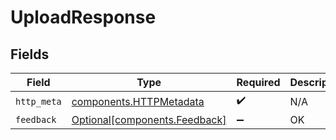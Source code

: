 # UploadResponse


## Fields

| Field                                                                | Type                                                                 | Required                                                             | Description                                                          |
| -------------------------------------------------------------------- | -------------------------------------------------------------------- | -------------------------------------------------------------------- | -------------------------------------------------------------------- |
| `http_meta`                                                          | [components.HTTPMetadata](../../models/components/httpmetadata.md)   | :heavy_check_mark:                                                   | N/A                                                                  |
| `feedback`                                                           | [Optional[components.Feedback]](../../models/components/feedback.md) | :heavy_minus_sign:                                                   | OK                                                                   |